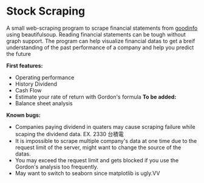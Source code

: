 # Stock Scraping 
A small web-scraping program to scrape financial statements from [goodinfo](goodinfo.tw) using beautifulsoup. 
Reading financial statements can be tough without graph support.
The program can help visualize financial datas to get a breif understanding of the past performance of a company and help you predict the future

**First features:**
* Operating performance
* History Dividend
* Cash Flow
* Estimate your rate of return with Gordon's formula
**To be added:**
* Balance sheet analysis

**Known bugs:**
* Companies paying dividend in quaters may cause scraping failure while scaping the dividend data. EX. 2330 台積電
* It is impossible to scrape multiple company's data at one time due to the request limit of the server, might want to change the source of the datas.
* You may exceed the request limit and gets blocked if you use the Gordon's analysis too frequently.
* May want to switch to seaborn since matplotlib is ugly.VV
